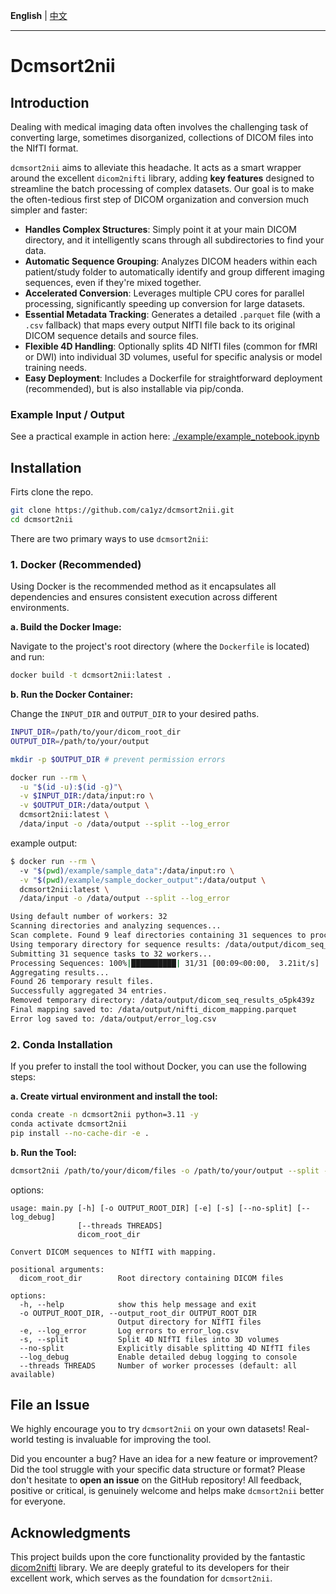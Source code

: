 **English** | [中文](./README_zh.md)

---

# Dcmsort2nii

## Introduction

Dealing with medical imaging data often involves the challenging task of converting large, sometimes disorganized, collections of DICOM files into the NIfTI format. 

`dcmsort2nii` aims to alleviate this headache. It acts as a smart wrapper around the excellent `dicom2nifti` library, adding **key features** designed to streamline the batch processing of complex datasets. Our goal is to make the often-tedious first step of DICOM organization and conversion much simpler and faster:

*   **Handles Complex Structures**: Simply point it at your main DICOM directory, and it intelligently scans through all subdirectories to find your data.
*   **Automatic Sequence Grouping**: Analyzes DICOM headers within each patient/study folder to automatically identify and group different imaging sequences, even if they're mixed together.
*   **Accelerated Conversion**: Leverages multiple CPU cores for parallel processing, significantly speeding up conversion for large datasets.
*   **Essential Metadata Tracking**: Generates a detailed `.parquet` file (with a `.csv` fallback) that maps every output NIfTI file back to its original DICOM sequence details and source files.
*   **Flexible 4D Handling**: Optionally splits 4D NIfTI files (common for fMRI or DWI) into individual 3D volumes, useful for specific analysis or model training needs.
*   **Easy Deployment**: Includes a Dockerfile for straightforward deployment (recommended), but is also installable via pip/conda.

### Example Input / Output

See a practical example in action here: [./example/example_notebook.ipynb](./example/example_notebook.ipynb)

## Installation

Firts clone the repo.
```bash
git clone https://github.com/ca1yz/dcmsort2nii.git
cd dcmsort2nii
```

There are two primary ways to use `dcmsort2nii`:

### 1. Docker (Recommended)

Using Docker is the recommended method as it encapsulates all dependencies and ensures consistent execution across different environments.

**a. Build the Docker Image:**

Navigate to the project's root directory (where the `Dockerfile` is located) and run:

```bash
docker build -t dcmsort2nii:latest .
```

**b. Run the Docker Container:**

Change the `INPUT_DIR` and `OUTPUT_DIR` to your desired paths.
```bash
INPUT_DIR=/path/to/your/dicom_root_dir
OUTPUT_DIR=/path/to/your/output

mkdir -p $OUTPUT_DIR # prevent permission errors

docker run --rm \
  -u "$(id -u):$(id -g)"\
  -v $INPUT_DIR:/data/input:ro \
  -v $OUTPUT_DIR:/data/output \
  dcmsort2nii:latest \
  /data/input -o /data/output --split --log_error
```

example output:
```bash
$ docker run --rm \      
  -v "$(pwd)/example/sample_data":/data/input:ro \
  -v "$(pwd)/example/sample_docker_output":/data/output \
  dcmsort2nii:latest \
  /data/input -o /data/output --split --log_error

Using default number of workers: 32
Scanning directories and analyzing sequences...
Scan complete. Found 9 leaf directories containing 31 sequences to process.
Using temporary directory for sequence results: /data/output/dicom_seq_results_o5pk439z
Submitting 31 sequence tasks to 32 workers...
Processing Sequences: 100%|██████████| 31/31 [00:09<00:00,  3.21it/s]
Aggregating results...
Found 26 temporary result files.
Successfully aggregated 34 entries.
Removed temporary directory: /data/output/dicom_seq_results_o5pk439z
Final mapping saved to: /data/output/nifti_dicom_mapping.parquet
Error log saved to: /data/output/error_log.csv
```

### 2. Conda Installation

If you prefer to install the tool without Docker, you can use the following steps:

**a. Create virtual environment and install the tool:**

```bash
conda create -n dcmsort2nii python=3.11 -y
conda activate dcmsort2nii
pip install --no-cache-dir -e .
```

**b. Run the Tool:**

```bash
dcmsort2nii /path/to/your/dicom/files -o /path/to/your/output --split --log_error
```

options:
```
usage: main.py [-h] [-o OUTPUT_ROOT_DIR] [-e] [-s] [--no-split] [--log_debug]
               [--threads THREADS]
               dicom_root_dir

Convert DICOM sequences to NIfTI with mapping.

positional arguments:
  dicom_root_dir        Root directory containing DICOM files

options:
  -h, --help            show this help message and exit
  -o OUTPUT_ROOT_DIR, --output_root_dir OUTPUT_ROOT_DIR
                        Output directory for NIfTI files
  -e, --log_error       Log errors to error_log.csv
  -s, --split           Split 4D NIfTI files into 3D volumes
  --no-split            Explicitly disable splitting 4D NIfTI files
  --log_debug           Enable detailed debug logging to console
  --threads THREADS     Number of worker processes (default: all available)
```

## File an Issue

We highly encourage you to try `dcmsort2nii` on your own datasets! Real-world testing is invaluable for improving the tool.

Did you encounter a bug? Have an idea for a new feature or improvement? Did the tool struggle with your specific data structure or format? Please don't hesitate to **open an issue** on the GitHub repository! All feedback, positive or critical, is genuinely welcome and helps make `dcmsort2nii` better for everyone.

## Acknowledgments

This project builds upon the core functionality provided by the fantastic [dicom2nifti](https://github.com/icometrix/dicom2nifti) library. We are deeply grateful to its developers for their excellent work, which serves as the foundation for `dcmsort2nii`.
